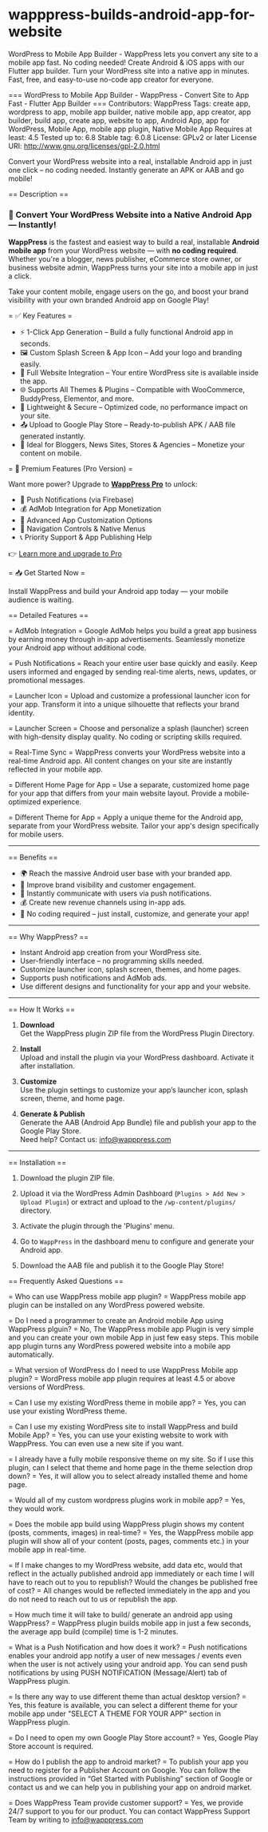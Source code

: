 # wapppress-builds-android-app-for-website
WordPress to Mobile App Builder - WappPress lets you convert any site to a mobile app fast. No coding needed! Create Android &amp; iOS apps with our Flutter app builder. Turn your WordPress site into a native app in minutes. Fast, free, and easy-to-use no-code app creator for everyone.

=== WordPress to Mobile App Builder - WappPress - Convert Site to App Fast - Flutter App Builder ===
Contributors: WappPress
Tags: create app, wordpress to app, mobile app builder, native mobile app, app creator, app builder, build app, create app, website to app, Android App, app for WordPress, Mobile App, mobile app plugin, Native Mobile App
Requires at least: 4.5
Tested up to: 6.8
Stable tag: 6.0.8
License: GPLv2 or later
License URI: http://www.gnu.org/licenses/gpl-2.0.html

Convert your WordPress website into a real, installable Android app in just one click – no coding needed. Instantly generate an APK or AAB and go mobile!

== Description ==

### 🔹 Convert Your WordPress Website into a Native Android App — Instantly!

**WappPress** is the fastest and easiest way to build a real, installable **Android mobile app** from your WordPress website — with **no coding required**. Whether you're a blogger, news publisher, eCommerce store owner, or business website admin, WappPress turns your site into a mobile app in just a click.

Take your content mobile, engage users on the go, and boost your brand visibility with your own branded Android app on Google Play!

= ✅ Key Features =

* ⚡ 1-Click App Generation – Build a fully functional Android app in seconds.
* 🖼️ Custom Splash Screen & App Icon – Add your logo and branding easily.
* 📱 Full Website Integration – Your entire WordPress site is available inside the app.
* 🌐 Supports All Themes & Plugins – Compatible with WooCommerce, BuddyPress, Elementor, and more.
* 🧩 Lightweight & Secure – Optimized code, no performance impact on your site.
* 📤 Upload to Google Play Store – Ready-to-publish APK / AAB file generated instantly.
* 💼 Ideal for Bloggers, News Sites, Stores & Agencies – Monetize your content on mobile.

= 🚀 Premium Features (Pro Version) =

Want more power? Upgrade to [**WappPress Pro**](https://codecanyon.net/item/wapppress-builds-android-mobile-app-for-any-wordpress-website/10250300) to unlock:

* 🔔 Push Notifications (via Firebase)
* 💰 AdMob Integration for App Monetization
* 🎨 Advanced App Customization Options
* 🧭 Navigation Controls & Native Menus
* 📞 Priority Support & App Publishing Help

👉 [Learn more and upgrade to Pro](https://codecanyon.net/item/wapppress-builds-android-mobile-app-for-any-wordpress-website/10250300)

= 📥 Get Started Now =

Install WappPress and build your Android app today — your mobile audience is waiting.

== Detailed Features ==

= AdMob Integration =
Google AdMob helps you build a great app business by earning money through in-app advertisements. Seamlessly monetize your Android app without additional code.

= Push Notifications =
Reach your entire user base quickly and easily. Keep users informed and engaged by sending real-time alerts, news, updates, or promotional messages.

= Launcher Icon =
Upload and customize a professional launcher icon for your app. Transform it into a unique silhouette that reflects your brand identity.

= Launcher Screen =
Choose and personalize a splash (launcher) screen with high-density display quality. No coding or scripting skills required.

= Real-Time Sync =
WappPress converts your WordPress website into a real-time Android app. All content changes on your site are instantly reflected in your mobile app.

= Different Home Page for App =
Use a separate, customized home page for your app that differs from your main website layout. Provide a mobile-optimized experience.

= Different Theme for App =
Apply a unique theme for the Android app, separate from your WordPress website. Tailor your app's design specifically for mobile users.

---

== Benefits ==

* 🌍 Reach the massive Android user base with your branded app.
* 📱 Improve brand visibility and customer engagement.
* 💬 Instantly communicate with users via push notifications.
* 💰 Create new revenue channels using in-app ads.
* 🧩 No coding required – just install, customize, and generate your app!

---

== Why WappPress? ==

* Instant Android app creation from your WordPress site.
* User-friendly interface – no programming skills needed.
* Customize launcher icon, splash screen, themes, and home pages.
* Supports push notifications and AdMob ads.
* Use different designs and functionality for your app and your website.

---

== How It Works ==

1. **Download**  
   Get the WappPress plugin ZIP file from the WordPress Plugin Directory.

2. **Install**  
   Upload and install the plugin via your WordPress dashboard. Activate it after installation.

3. **Customize**  
   Use the plugin settings to customize your app’s launcher icon, splash screen, theme, and home page.

4. **Generate & Publish**  
   Generate the AAB (Android App Bundle) file and publish your app to the Google Play Store.  
   Need help? Contact us: [info@wapppress.com](mailto:info@wapppress.com)

---

== Installation ==

1. Download the plugin ZIP file.

2. Upload it via the WordPress Admin Dashboard (`Plugins > Add New > Upload Plugin`) or extract and upload to the `/wp-content/plugins/` directory.

3. Activate the plugin through the 'Plugins' menu.

4. Go to `WappPress` in the dashboard menu to configure and generate your Android app.

5. Download the AAB file and publish it to the Google Play Store!


== Frequently Asked Questions ==

= Who can use WappPress mobile app plugin? =
WappPress mobile app plugin can be installed on any WordPress powered website.

= Do I need a programmer to create an Android mobile App using WappPress plguin? =
No, The WappPress mobile app Plugin is very simple and you can create your own mobile App in just few easy steps. This mobile app plugin turns any WordPress powered website into a mobile app automatically.

= What version of WordPress do I need to use WappPress Mobile app plugin? =
WordPress mobile app plugin requires at least 4.5 or above versions of WordPress.

= Can I use my existing WordPress theme in mobile app? =
Yes, you can use your existing WordPress theme.

= Can I use my existing WordPress site to install WappPress and build Mobile App? =
Yes, you can use your existing website to work with WappPress. You can even use a new site if you want.

= I already have a fully mobile responsive theme on my site. So if I use this plugin, can I select that theme and home page in the theme selection drop down? =
Yes, it will allow you to select already installed theme and home page.

= Would all of my custom wordpress plugins work in mobile app? =
Yes, they would work.

= Does the mobile app build using WappPress plugin shows my content (posts, comments, images) in real-time? =
Yes, the WappPress mobile app plugin will show all of your content (posts, pages, comments etc.) in your mobile app in real-time.

= If I make changes to my WordPress website, add data etc, would that reflect in the actually published android app immediately or each time I will have to reach out to you to republish? Would the changes be published free of cost? =
All changes would be reflected immediately in the app and you do not need to reach out to us or republish the app.

= How much time it will take to build/ generate an android app using WappPress? =
WappPress plugin builds mobile app in just a few seconds, the average app build (compile) time is 1-2 minutes.

= What is a Push Notification and how does it work? =
Push notifications enables your android app notify a user of new messages / events even when the user is not actively using your android app. You can send push notifications by using PUSH NOTIFICATION (Message/Alert) tab of WappPress plugin.

= Is there any way to use different theme than actual desktop version? =
Yes, this feature is available, you can select a different theme for your mobile app under "SELECT A THEME FOR YOUR APP" section in WappPress plugin.

= Do I need to open my own Google Play Store account? =
Yes, Google Play Store account is required.

= How do I publish the app to android market? =
To publish your app you need to register for a Publisher Account on Google. You can follow the instructions provided in “Get Started with Publishing” section of Google or contact us and we can help you in publishing your app on android market.

= Does WappPress Team provide customer support? =
Yes, we provide 24/7 support to you for our product. You can contact WappPress Support Team by writing to info@wapppress.com
